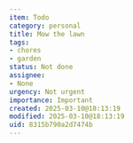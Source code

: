 ```yaml
---
item: Todo
category: personal
title: Mow the lawn
tags:
- chores
- garden
status: Not done
assignee:
- None
urgency: Not urgent
importance: Important
created: 2025-03-10@18:13:19
modified: 2025-03-10@18:13:19
uid: 8315b790a2d7474b
---
```



